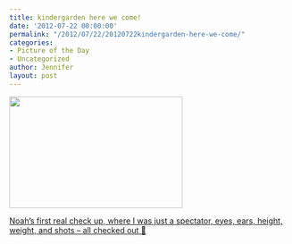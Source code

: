```yaml
---
title: kindergarden here we come!
date: '2012-07-22 00:00:00'
permalink: "/2012/07/22/20120722kindergarden-here-we-come/"
categories:
- Picture of the Day
- Uncategorized
author: Jennifer
layout: post
---
```


[<img title="IMG_1854" height="200" alt="" width="310" class="alignnone size-thumbnail wp-image-1652" src="http://static.squarespace.com/static/50db6bb3e4b015296cd43789/50dfa5b1e4b0dc6320e0b5ea/50dfa5b3e4b0dc6320e0b915/1342999387000/?format=original" />](http://www.flickr.com/photos/jenniferandJennifers_photos/sets/72157630705576512/)

[Noah&#8217;s first real check up, where I was just a spectator, eyes, ears, height, weight, and shots &#8211; all checked out 🙂](http://www.flickr.com/photos/jenniferandJennifers_photos/sets/72157630705576512/)
